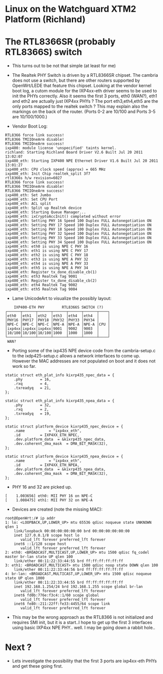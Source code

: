 # Linux on the Watchguard XTM2 Platform (Richland)

# The RTL8366SR (probably RTL8366S) switch

- This turns out to be not that simple (at least for me)

- The Realtek PHY Switch is driven by a RTL8366SR chipset. The cambria does not use a switch, but there are other routers supported by OpenWrt/LEDE that feature this chipset. Looking at the vendor kernel 
boot log, a cutom module for the IXP4xx-eth driver seems to be used to init the PHYs correctly. Also it seems the first 3 ports, eth0 (WAN?), eth1 and eth2 are actually just IXP4xx PHYs ? The port 
eth3,eth4,eth5 are the only ports mapped to the realtek switch ? This may explain also the markings on the back of the router. (Ports 0-2 are 10/100 and Ports 3-5 are 10/100/1000.)


- Vendor Boot Log:
```
RTL8366 force link success! 
RTL8366 TMIIOneArm disable! 
RTL8366 TMIIOneArm success! 
ixp400: module license 'unspecified' taints kernel. 
richland: Starting Richland Board Driver V2.6 Built Jul 20 2011 13:02:07 
ixp400_eth: Starting IXP400 NPE Ethernet Driver V1.6 Built Jul 20 2011 13:01:27 
ixp400_eth: CPU clock speed (approx) = 665 MHz 
ixp400_eth: Init Chip realtek_split 3f7 
rtl8366s h/w revision=6027 
RTL8366 force link success! 
RTL8366 TMIIOneArm disable! 
RTL8366 TMIIOneArm success! 
ixp400_eth: Set Jumbo 
ixp400_eth: Set CPU Port 
ixp400_eth: ACL split 
ixp400_eth: Split up Realtek device 
ixp400_eth: Starting Queue Manager... 
ixp400_eth: ixCryptoAccInit() completed without error 
ixp400_eth: Setting PHY 16 Speed 100 Duplex FULL Autonegotiation ON 
ixp400_eth: Setting PHY 17 Speed 100 Duplex FULL Autonegotiation ON 
ixp400_eth: Setting PHY 18 Speed 100 Duplex FULL Autonegotiation ON 
ixp400_eth: Setting PHY 32 Speed 100 Duplex FULL Autonegotiation ON 
ixp400_eth: Setting PHY 33 Speed 100 Duplex FULL Autonegotiation ON 
ixp400_eth: Setting PHY 34 Speed 100 Duplex FULL Autonegotiation ON 
ixp400_eth: eth0 is using NPE C PHY 16 
ixp400_eth: eth1 is using NPE C PHY 17 
ixp400_eth: eth2 is using NPE C PHY 18 
ixp400_eth: eth3 is using NPE A PHY 32 
ixp400_eth: eth4 is using NPE A PHY 33 
ixp400_eth: eth5 is using NPE A PHY 34 
ixp400_eth: Register tx_done_disable_cb(1) 
ixp400_eth: eth3 Realtek Tag 9001 
ixp400_eth: Register tx_done_disable_cb(2) 
ixp400_eth: eth4 Realtek Tag 9002 
ixp400_eth: eth5 Realtek Tag 9004 
```

- Lame UnicodeArt to visualize the possibly layout:
```
    IXP400-ETH PHY        RTL8366S SWITCH (?)
┌──────┬──────┬──────┬──────┬──────┬──────┬────┐
│eth0  │eth1  │eth2  │eth3  │eth4  │eth4  │    │
│PHY16 │PHY17 │PHY18 │PHY32 │PHY33 │PHY34 │    │
│NPE-C │NPE-C │NPE-C │NPE-A │NPE-A │NPE-A │CPU │
│ixp4xx│ixp4xx│ixp4xx│9001  │9002  │9003  │    │
│10/100│10/100│10/100│1000  │1000  │1000  │    │
└──────┴──────┴──────┴──────┴──────┴──────┴────┘
 WAN?

```

- Porting some of the ixp435 NPE device code from the cambria-setup.c to the ixdp425-setup.c allows a network interfaces to come up. However the MAC addresses are not populated on boot and it does not 
work so far. 

```
static struct eth_plat_info kixrp435_npec_data = {
	.phy		= 16,
	.rxq		= 4,
	.txreadyq	= 21,
};

static struct eth_plat_info kixrp435_npea_data = {
	.phy		= 32,
	.rxq		= 2,
	.txreadyq	= 19,
};

static struct platform_device kixrp435_npec_device = {
	.name			= "ixp4xx_eth",
	.id			= IXP4XX_ETH_NPEC,
	.dev.platform_data	= &kixrp435_npec_data,
	.dev.coherent_dma_mask	= DMA_BIT_MASK(32),
};

static struct platform_device kixrp435_npea_device = {
	.name			= "ixp4xx_eth",
	.id			= IXP4XX_ETH_NPEA,
	.dev.platform_data	= &kixrp435_npea_data,
	.dev.coherent_dma_mask	= DMA_BIT_MASK(32),
};
```
- PHY 16 and 32 are picked up.

```
[    1.003656] eth0: MII PHY 16 on NPE-C
[    1.008475] eth1: MII PHY 32 on NPE-A
```
- Devices are created (note the missing MAC):

```
root@OpenWrt:/# ip addr
1: lo: <LOOPBACK,UP,LOWER_UP> mtu 65536 qdisc noqueue state UNKNOWN qlen 1
    link/loopback 00:00:00:00:00:00 brd 00:00:00:00:00:00
    inet 127.0.0.1/8 scope host lo
       valid_lft forever preferred_lft forever
    inet6 ::1/128 scope host
       valid_lft forever preferred_lft forever
2: eth0: <BROADCAST,MULTICAST,UP,LOWER_UP> mtu 1500 qdisc fq_codel master br-lan state UP qlen 100
    link/ether 00:11:22:33:44:55 brd ff:ff:ff:ff:ff:ff
3: eth1: <BROADCAST,MULTICAST> mtu 1500 qdisc noop state DOWN qlen 100
    link/ether 00:11:22:33:44:56 brd ff:ff:ff:ff:ff:ff
4: br-lan: <BROADCAST,MULTICAST,UP,LOWER_UP> mtu 1500 qdisc noqueue state UP qlen 1000
    link/ether 00:11:22:33:44:55 brd ff:ff:ff:ff:ff:ff
    inet 192.168.1.254/24 brd 192.168.1.255 scope global br-lan
       valid_lft forever preferred_lft forever
    inet6 fd0b:776e:f3c4::1/60 scope global
       valid_lft forever preferred_lft forever
    inet6 fe80::211:22ff:fe33:4455/64 scope link
       valid_lft forever preferred_lft forever
```
- This may be the wrong approach as the RTL8366 is not initialized and requires SMI init, but it is a start..I hope to get up the first 3 interfaces using basic IXP4xx NPE PHY.. well. I may be going down 
a rabbit hole..

# Next ? 

- Lets investigate the possibility that the first 3 ports are ixp4xx-eth PHYs and get these going first.


